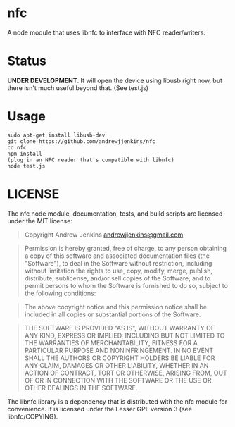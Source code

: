 nfc
===

A node module that uses libnfc to interface with NFC reader/writers.

Status
======

**UNDER DEVELOPMENT**.  It will open the device using libusb right now, but
there isn't much useful beyond that.  (See test.js)

Usage
=====

```
sudo apt-get install libusb-dev
git clone https://github.com/andrewjjenkins/nfc
cd nfc
npm install
(plug in an NFC reader that's compatible with libnfc)
node test.js
```

LICENSE
=======
The nfc node module, documentation, tests, and build scripts are licensed
under the MIT license:

> Copyright Andrew Jenkins <andrewjjenkins@gmail.com>
  
> Permission is hereby granted, free of charge, to any person obtaining a copy
  of this software and associated documentation files (the "Software"), to deal
  in the Software without restriction, including without limitation the rights
  to use, copy, modify, merge, publish, distribute, sublicense, and/or sell
  copies of the Software, and to permit persons to whom the Software is
  furnished to do so, subject to the following conditions:
  
> The above copyright notice and this permission notice shall be included in
  all copies or substantial portions of the Software.
  
> THE SOFTWARE IS PROVIDED "AS IS", WITHOUT WARRANTY OF ANY KIND, EXPRESS OR
  IMPLIED, INCLUDING BUT NOT LIMITED TO THE WARRANTIES OF MERCHANTABILITY,
  FITNESS FOR A PARTICULAR PURPOSE AND NONINFRINGEMENT. IN NO EVENT SHALL THE
  AUTHORS OR COPYRIGHT HOLDERS BE LIABLE FOR ANY CLAIM, DAMAGES OR OTHER
  LIABILITY, WHETHER IN AN ACTION OF CONTRACT, TORT OR OTHERWISE, ARISING FROM,
  OUT OF OR IN CONNECTION WITH THE SOFTWARE OR THE USE OR OTHER DEALINGS IN
  THE SOFTWARE.

The libnfc library is a dependency that is distributed with the nfc module for
convenience.  It is licensed under the Lesser GPL version 3 (see
libnfc/COPYING).
